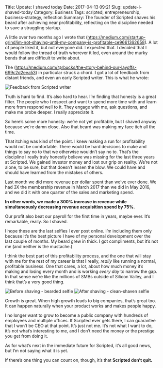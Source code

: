 Title: Update: I shaved today
Date: 2017-04-13 09:21
Slug: update-i-shaved-today
Category: Business
Tags: scripted, entrepreneurship, business-strategy, reflection
Summary: The founder of Scripted shaves his beard after achieving near profitability, reflecting on the discipline needed to save a struggling startup.

A little over two months ago I wrote that (https://medium.com/startup-grind/im-not-shaving-until-my-company-is-profitable-ce9661362658). A lot of people liked it, but not everyone did. I expected that. I decided that I would follow the thread of truth wherever it led, even around the murky bends that are difficult to write about.

The (https://medium.com/@rbucks/the-story-behind-our-layoffs-699c2d2eea53) in particular struck a chord. I got a lot of feedback from distant friends, and even an early Scripted writer. This is what he wrote:

![Feedback from Scripted writer]({static}/images/26acc-1pxb2ui3ik47qb8lcvwmudg.png)

Truth is hard to find. It’s also hard to hear. I’m finding that honesty is a great filter. The people who I respect and want to spend more time with and learn more from respond well to it. They engage with me, ask questions, and make me probe deeper. I really appreciate it.

So here’s some more honesty: we’re not yet profitable, but I shaved anyway because we’re damn close. Also that beard was making my face itch all the time.

That itching was kind of the point. I knew making a run for profitability would not be comfortable. There would be hard decisions to make and things to say no to that we otherwise wouldn’t say no to. That’s the discipline I really truly honestly believe was missing for the last three years at Scripted. We gained investor money and lost our grip on reality. We’re not alone, to be sure, but that doesn’t lessen the blow. We could have and should have learned from the mistakes of others.

Last month we did more revenue per dollar spent than we’ve ever done. We had 3X the membership revenue in March 2017 than we did in May 2016, and we did it with one quarter of the sales and marketing spend.

**In other words, we made a 300% increase in revenue while simultaneously decreasing revenue acquisition spend by 75%.**

Our profit also beat our payroll for the first time in years, maybe ever. It’s remarkable, really. So I shaved.

I hope these are the last selfies I ever post online. I’m including them only because it’s the best picture I have of my personal development over the last couple of months. My beard grew in thick. I got compliments, but it’s not me (and neither is the mustache.)

I think the best part of this profitability process, and the one that will stay with me for the rest of my career is that I really, *really* like running a normal, profitable business. One that cares, a lot, about how much money it’s making and losing every month and is working *every day* to narrow the gap. In that sense we’re like the millions of SMBs outside of Silicon Valley, and I think that’s a very good thing.

![Before shaving - bearded selfie]({static}/images/df898-1yltx8w5qoxdqlrkrwmgs8g.jpeg) ![After shaving - clean-shaven selfie]({static}/images/b1dd9-1zbo30nkxqxxd0h2fwhutiq.jpeg)

Growth is great. When high growth leads to big companies, that’s great too. It can happen naturally when your product works and makes people happy.

I no longer want to grow to become a public company with hundreds of employees and multiple offices. If Scripted ever gets there, I can guarantee that I won’t be CEO at that point. It’s just not me. It’s not what I want to do, it’s not what’s interesting to me, and I don’t need the money or the prestige you get from doing it.

As for what’s next in the immediate future for Scripted, it’s all good news, but I’m not saying what it is yet.

If there’s one thing you can count on, though, it’s that **Scripted don’t quit.**